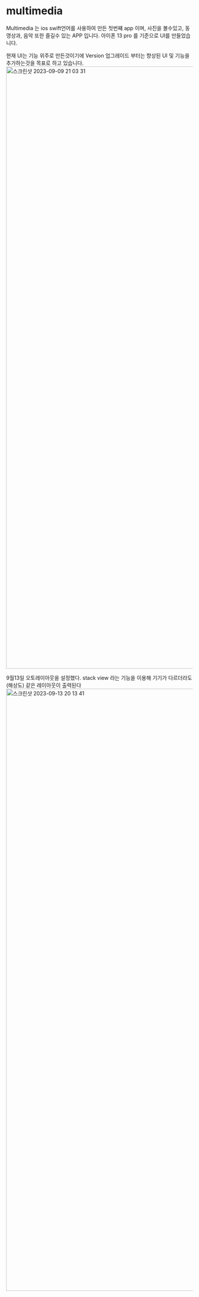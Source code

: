 # multimedia
Multimedia 는 ios swift언어를 사용하여 만든 첫번쨰 app 이며, 
사진을 볼수있고, 동영상과, 음악 또한 즐길수 있는 APP 입니다. 
아이폰 13 pro 를 기준으로 UI를 만들었습니다. 

현재 UI는 기능 위주로 만든것이기에 
Version 업그레이드 부터는 향상된 UI 및 기능을 추가하는것을 목표로 하고 있습니다. 
<img width="1624" alt="스크린샷 2023-09-09 21 03 31" src="https://github.com/kimgyeoll/multimedia/assets/105435276/33410e44-7249-4722-8ecb-7a35001feff4">

9월13일 오토레이아웃을 설정했다. stack view 라는 기능을 이용해 기기가 다르더라도(해상도) 
같은 레이아웃이 출력된다
<img width="1624" alt="스크린샷 2023-09-13 20 13 41" src="https://github.com/kimgyeoll/multimedia/assets/105435276/f20bdfda-f674-43b3-86f2-4850ff2a57b3">
